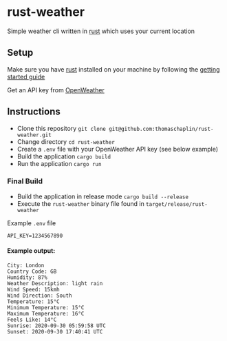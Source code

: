 # rust-weather

Simple weather cli written in [rust](https://www.rust-lang.org/) which uses your current location

## Setup

Make sure you have [rust](https://www.rust-lang.org/) installed on your machine by following the [getting started guide](https://www.rust-lang.org/learn/get-started)

Get an API key from [OpenWeather](https://openweathermap.org/)

## Instructions

* Clone this repository `git clone git@github.com:thomaschaplin/rust-weather.git`
* Change directory `cd rust-weather`
* Create a `.env` file with your OpenWeather API key (see below example)
* Build the application `cargo build`
* Run the application `cargo run`

### Final Build

* Build the application in release mode `cargo build --release`
* Execute the `rust-weather` binary file found in `target/release/rust-weather`


Example `.env` file
```
API_KEY=1234567890
```

#### Example output:

```
City: London
Country Code: GB
Humidity: 87%
Weather Description: light rain
Wind Speed: 15kmh
Wind Direction: South
Temperature: 15°C
Minimum Temperature: 15°C
Maximum Temperature: 16°C
Feels Like: 14°C
Sunrise: 2020-09-30 05:59:58 UTC
Sunset: 2020-09-30 17:40:41 UTC
```

